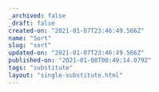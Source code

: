 ```yaml
---
_archived: false
_draft: false
created-on: "2021-01-07T23:46:49.566Z"
name: "Sort"
slug: "sort"
updated-on: "2021-01-07T23:46:49.566Z"
published-on: "2021-01-08T00:49:14.079Z"
tags: "substitute"
layout: "single-substitute.html"
---
```



